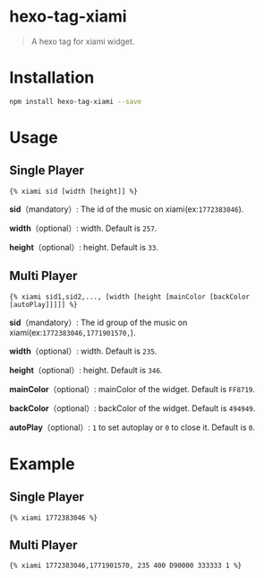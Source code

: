# hexo-tag-xiami
> A hexo tag for xiami widget.


# Installation
```Bash
npm install hexo-tag-xiami --save
```

# Usage
## Single Player
```
{% xiami sid [width [height]] %}
```

**sid**（mandatory）: The id of the music on xiami(ex:`1772383046`).

**width**（optional）: width. Default is `257`.

**height**（optional）: height. Default is `33`.



## Multi Player
```
{% xiami sid1,sid2,..., [width [height [mainColor [backColor [autoPlay]]]]] %}
```

**sid**（mandatory）: The id group of the music on xiami(ex:`1772383046,1771901570,`).

**width**（optional）: width. Default is `235`.

**height**（optional）: height. Default is `346`.

**mainColor**（optional）: mainColor of the widget. Default is `FF8719`.

**backColor**（optional）: backColor of the widget. Default is `494949`.

**autoPlay**（optional）: `1` to set autoplay or `0` to close it. Default is `0`.


# Example
## Single Player
```
{% xiami 1772383046 %}
```

## Multi Player
```
{% xiami 1772383046,1771901570, 235 400 D90000 333333 1 %}
```
